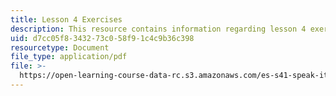 ```yaml
---
title: Lesson 4 Exercises
description: This resource contains information regarding lesson 4 exercises.
uid: d7cc05f8-3432-73c0-58f9-1c4c9b36c398
resourcetype: Document
file_type: application/pdf
file: >-
  https://open-learning-course-data-rc.s3.amazonaws.com/es-s41-speak-italian-with-your-mouth-full-spring-2012/d7cc05f8343273c058f91c4c9b36c398_MITES_S41S12_lesson4Exerci.pdf
---
```

